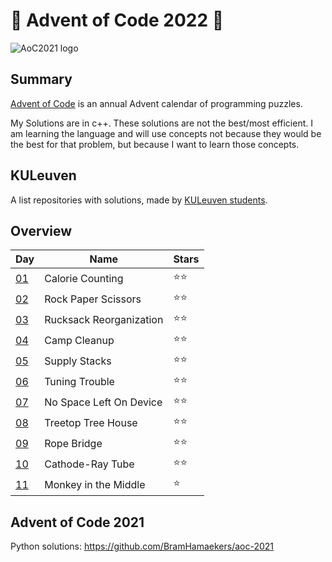 # 🎄 Advent of Code 2022 🎄

![AoC2021 logo](https://raw.githubusercontent.com/orfeasa/advent-of-code-2022/master/header.png)

## Summary

[Advent of Code](http://adventofcode.com/) is an annual Advent calendar of programming puzzles.

My Solutions are in c++. These solutions are not the best/most efficient. I am learning the language and will use concepts not because they would be the best 
for that problem, but because I want to learn those concepts.

## KULeuven
A list repositories with solutions, made by [KULeuven students](https://github.com/informatica-kul/aoc-2022).




## Overview

| Day                                        | Name                     | Stars |
| -----------------------------------------  | -----------              | ----- |
| [01](https://adventofcode.com/2022/day/1)  | Calorie Counting         | ⭐⭐ |
| [02](https://adventofcode.com/2022/day/2)  | Rock Paper Scissors      | ⭐⭐ |
| [03](https://adventofcode.com/2022/day/3)  | Rucksack Reorganization  | ⭐⭐ |
| [04](https://adventofcode.com/2022/day/4)  | Camp Cleanup             | ⭐⭐ |
| [05](https://adventofcode.com/2022/day/5)  | Supply Stacks            | ⭐⭐ |
| [06](https://adventofcode.com/2022/day/6)  | Tuning Trouble           | ⭐⭐ |
| [07](https://adventofcode.com/2022/day/7)  | No Space Left On Device  | ⭐⭐ |
| [08](https://adventofcode.com/2022/day/8)  | Treetop Tree House       | ⭐⭐ |
| [09](https://adventofcode.com/2022/day/9)  | Rope Bridge              | ⭐⭐ |
| [10](https://adventofcode.com/2022/day/10) | Cathode-Ray Tube         | ⭐⭐ |
| [11](https://adventofcode.com/2022/day/11) | Monkey in the Middle     | ⭐    |
<!--
| [12](https://adventofcode.com/2022/day/12) |                      | ⭐⭐    |
| [13](https://adventofcode.com/2022/day/13) |                      | ⭐⭐    |
| [14](https://adventofcode.com/2022/day/14) |                      | ⭐⭐    |
| [15](https://adventofcode.com/2022/day/15) |                      | ⭐⭐    |
| [16](https://adventofcode.com/2022/day/16) |                      | ⭐⭐    |
| [17](https://adventofcode.com/2022/day/17) |                      | ⭐⭐    |
| [18](https://adventofcode.com/2022/day/18) |                      | ⭐⭐    |
| [19](https://adventofcode.com/2022/day/19) |                      | ⭐⭐    |
| [20](https://adventofcode.com/2022/day/20) |                      | ⭐⭐    |
| [21](https://adventofcode.com/2022/day/21) |                      | ⭐⭐    |
| [22](https://adventofcode.com/2022/day/22) |                      | ⭐⭐    |
| [23](https://adventofcode.com/2022/day/23) |                      | ⭐⭐    |
| [24](https://adventofcode.com/2022/day/24) |                      | ⭐⭐    |
| [25](https://adventofcode.com/2022/day/25) |                      | ⭐⭐    | -->

## Advent of Code 2021
Python solutions: https://github.com/BramHamaekers/aoc-2021
